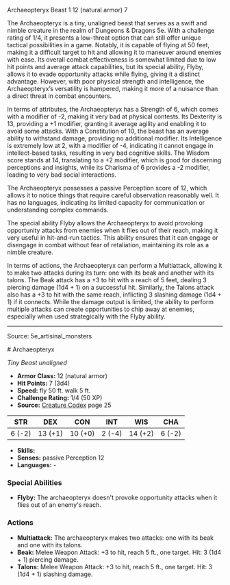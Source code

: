 <MonsterName/>Archaeopteryx</MonsterName>
<CreatureType/>Beast</CreatureType>
<CR/>1</CR>
<AC/>12 (natural armor)</AC>
<HP/>7</HP>
<summary>The Archaeopteryx is a tiny, unaligned beast that serves as a swift and nimble creature in the realm of Dungeons & Dragons 5e. With a challenge rating of 1/4, it presents a low-threat option that can still offer unique tactical possibilities in a game. Notably, it is capable of flying at 50 feet, making it a difficult target to hit and allowing it to maneuver around enemies with ease. Its overall combat effectiveness is somewhat limited due to low hit points and average attack capabilities, but its special ability, Flyby, allows it to evade opportunity attacks while flying, giving it a distinct advantage. However, with poor physical strength and intelligence, the Archaeopteryx’s versatility is hampered, making it more of a nuisance than a direct threat in combat encounters.</summary>

<detail>

In terms of attributes, the Archaeopteryx has a Strength of 6, which comes with a modifier of -2, making it very bad at physical contests. Its Dexterity is 13, providing a +1 modifier, granting it average agility and enabling it to avoid some attacks. With a Constitution of 10, the beast has an average ability to withstand damage, providing no additional modifier. Its Intelligence is extremely low at 2, with a modifier of -4, indicating it cannot engage in intellect-based tasks, resulting in very bad cognitive skills. The Wisdom score stands at 14, translating to a +2 modifier, which is good for discerning perceptions and insights, while its Charisma of 6 provides a -2 modifier, leading to very bad social interactions.

The Archaeopteryx possesses a passive Perception score of 12, which allows it to notice things that require careful observation reasonably well. It has no languages, indicating its limited capacity for communication or understanding complex commands.

The special ability Flyby allows the Archaeopteryx to avoid provoking opportunity attacks from enemies when it flies out of their reach, making it very useful in hit-and-run tactics. This ability ensures that it can engage or disengage in combat without fear of retaliation, maintaining its role as a nimble creature.

In terms of actions, the Archaeopteryx can perform a Multiattack, allowing it to make two attacks during its turn: one with its beak and another with its talons. The Beak attack has a +3 to hit with a reach of 5 feet, dealing 3 piercing damage (1d4 + 1) on a successful hit. Similarly, the Talons attack also has a +3 to hit with the same reach, inflicting 3 slashing damage (1d4 + 1) if it connects. While the damage output is limited, the ability to perform multiple attacks can create opportunities to chip away at enemies, especially when used strategically with the Flyby ability.</detail>



---

Source: 5e_artisinal_monsters

<statblock>
# Archaeopteryx

*Tiny* *Beast* *unaligned*

- **Armor Class:** 12 (natural armor)
- **Hit Points:** 7 (3d4)
- **Speed:** fly 50 ft. walk 5 ft.
- **Challenge Rating:** 1/4 (50 XP)
- **Source:** [Creature Codex](https://koboldpress.com/kpstore/product/creature-codex-for-5th-edition-dnd) page 25

| STR | DEX | CON | INT | WIS | CHA |
| --- | --- | --- | --- | --- | --- |
| 6 (-2) | 13 (+1) | 10 (+0) | 2 (-4) | 14 (+2) | 6 (-2) |

- **Skills:** 
- **Senses:** passive Perception 12
- **Languages:** -

### Special Abilities

- **Flyby:** The archaeopteryx doesn't provoke opportunity attacks when it flies out of an enemy's reach.

### Actions

- **Multiattack:** The archaeopteryx makes two attacks: one with its beak and one with its talons.
- **Beak:** Melee Weapon Attack: +3 to hit, reach 5 ft., one target. Hit: 3 (1d4 + 1) piercing damage.
- **Talons:** Melee Weapon Attack: +3 to hit, reach 5 ft., one target. Hit: 3 (1d4 + 1) slashing damage.


</statblock>


